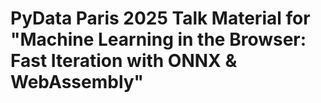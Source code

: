 # PyData Paris 2025 Talk Material for "Machine Learning in the Browser: Fast Iteration with ONNX & WebAssembly"
